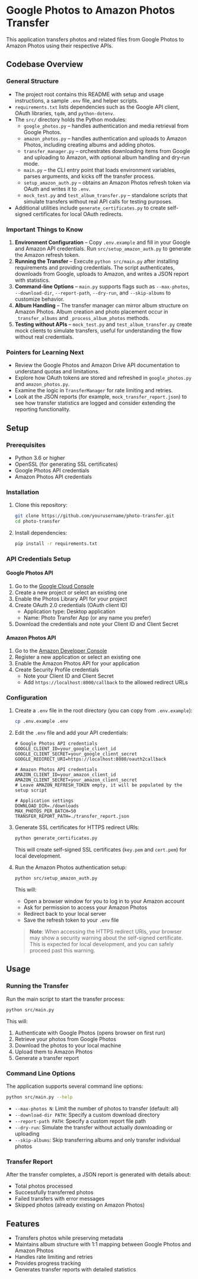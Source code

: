 # Google Photos to Amazon Photos Transfer

This application transfers photos and related files from Google Photos to Amazon Photos using their respective APIs.

## Codebase Overview

### General Structure

- The project root contains this README with setup and usage instructions, a sample `.env` file, and helper scripts.
- `requirements.txt` lists dependencies such as the Google API client, OAuth libraries, `tqdm`, and `python-dotenv`.
- The `src/` directory holds the Python modules:
  - `google_photos.py` – handles authentication and media retrieval from Google Photos.
  - `amazon_photos.py` – handles authentication and uploads to Amazon Photos, including creating albums and adding photos.
  - `transfer_manager.py` – orchestrates downloading items from Google and uploading to Amazon, with optional album handling and dry‑run mode.
  - `main.py` – the CLI entry point that loads environment variables, parses arguments, and kicks off the transfer process.
  - `setup_amazon_auth.py` – obtains an Amazon Photos refresh token via OAuth and writes it to `.env`.
  - `mock_test.py` and `test_album_transfer.py` – standalone scripts that simulate transfers without real API calls for testing purposes.
- Additional utilities include `generate_certificates.py` to create self-signed certificates for local OAuth redirects.

### Important Things to Know

1. **Environment Configuration** – Copy `.env.example` and fill in your Google and Amazon API credentials. Run `src/setup_amazon_auth.py` to generate the Amazon refresh token.
2. **Running the Transfer** – Execute `python src/main.py` after installing requirements and providing credentials. The script authenticates, downloads from Google, uploads to Amazon, and writes a JSON report with statistics.
3. **Command-line Options** – `main.py` supports flags such as `--max-photos`, `--download-dir`, `--report-path`, `--dry-run`, and `--skip-albums` to customize behavior.
4. **Album Handling** – The transfer manager can mirror album structure on Amazon Photos. Album creation and photo placement occur in `_transfer_albums` and `_process_album_photos` methods.
5. **Testing without APIs** – `mock_test.py` and `test_album_transfer.py` create mock clients to simulate transfers, useful for understanding the flow without real credentials.

### Pointers for Learning Next

- Review the Google Photos and Amazon Drive API documentation to understand quotas and limitations.
- Explore how OAuth tokens are stored and refreshed in `google_photos.py` and `amazon_photos.py`.
- Examine the logic in `TransferManager` for rate limiting and retries.
- Look at the JSON reports (for example, `mock_transfer_report.json`) to see how transfer statistics are logged and consider extending the reporting functionality.

## Setup

### Prerequisites

- Python 3.6 or higher
- OpenSSL (for generating SSL certificates)
- Google Photos API credentials
- Amazon Photos API credentials

### Installation

1. Clone this repository:
   ```bash
   git clone https://github.com/yourusername/photo-transfer.git
   cd photo-transfer
   ```

2. Install dependencies:
   ```bash
   pip install -r requirements.txt
   ```

### API Credentials Setup

#### Google Photos API

1. Go to the [Google Cloud Console](https://console.cloud.google.com/)
2. Create a new project or select an existing one
3. Enable the Photos Library API for your project
4. Create OAuth 2.0 credentials (OAuth client ID)
   - Application type: Desktop application
   - Name: Photo Transfer App (or any name you prefer)
5. Download the credentials and note your Client ID and Client Secret

#### Amazon Photos API

1. Go to the [Amazon Developer Console](https://developer.amazon.com/)
2. Register a new application or select an existing one
3. Enable the Amazon Photos API for your application
4. Create Security Profile credentials
   - Note your Client ID and Client Secret
   - Add `https://localhost:8000/callback` to the allowed redirect URLs

### Configuration

1. Create a `.env` file in the root directory (you can copy from `.env.example`):
   ```bash
   cp .env.example .env
   ```

2. Edit the `.env` file and add your API credentials:
   ```
   # Google Photos API credentials
   GOOGLE_CLIENT_ID=your_google_client_id
   GOOGLE_CLIENT_SECRET=your_google_client_secret
   GOOGLE_REDIRECT_URI=https://localhost:8080/oauth2callback
   
   # Amazon Photos API credentials
   AMAZON_CLIENT_ID=your_amazon_client_id
   AMAZON_CLIENT_SECRET=your_amazon_client_secret
   # Leave AMAZON_REFRESH_TOKEN empty, it will be populated by the setup script
   
   # Application settings
   DOWNLOAD_DIR=./downloads
   MAX_PHOTOS_PER_BATCH=50
   TRANSFER_REPORT_PATH=./transfer_report.json
   ```

3. Generate SSL certificates for HTTPS redirect URIs:
   ```bash
   python generate_certificates.py
   ```
   This will create self-signed SSL certificates (`key.pem` and `cert.pem`) for local development.

4. Run the Amazon Photos authentication setup:
   ```bash
   python src/setup_amazon_auth.py
   ```
   This will:
   - Open a browser window for you to log in to your Amazon account
   - Ask for permission to access your Amazon Photos
   - Redirect back to your local server
   - Save the refresh token to your `.env` file
   
   > **Note**: When accessing the HTTPS redirect URIs, your browser may show a security warning about the self-signed certificate. This is expected for local development, and you can safely proceed past this warning.

## Usage

### Running the Transfer

Run the main script to start the transfer process:
```bash
python src/main.py
```

This will:
1. Authenticate with Google Photos (opens browser on first run)
2. Retrieve your photos from Google Photos
3. Download the photos to your local machine
4. Upload them to Amazon Photos
5. Generate a transfer report

### Command Line Options

The application supports several command line options:

```bash
python src/main.py --help
```

- `--max-photos N`: Limit the number of photos to transfer (default: all)
- `--download-dir PATH`: Specify a custom download directory
- `--report-path PATH`: Specify a custom report file path
- `--dry-run`: Simulate the transfer without actually downloading or uploading
- `--skip-albums`: Skip transferring albums and only transfer individual photos

### Transfer Report

After the transfer completes, a JSON report is generated with details about:
- Total photos processed
- Successfully transferred photos
- Failed transfers with error messages
- Skipped photos (already existing on Amazon Photos)

## Features

- Transfers photos while preserving metadata
- Maintains album structure with 1:1 mapping between Google Photos and Amazon Photos
- Handles rate limiting and retries
- Provides progress tracking
- Generates transfer reports with detailed statistics
